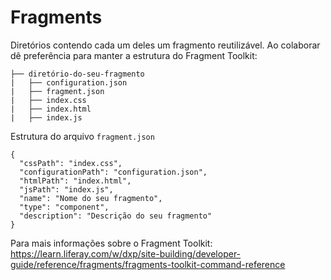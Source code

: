 # Fragments

Diretórios contendo cada um deles um fragmento reutilizável. Ao colaborar dê preferência para manter a estrutura do Fragment Toolkit:

```
├── diretório-do-seu-fragmento
|   ├── configuration.json
|   ├── fragment.json
|   ├── index.css
|   ├── index.html
|   ├── index.js
```


Estrutura do arquivo `fragment.json`

```
{
  "cssPath": "index.css",
  "configurationPath": "configuration.json",
  "htmlPath": "index.html",
  "jsPath": "index.js",
  "name": "Nome do seu fragmento",
  "type": "component",
  "description": "Descrição do seu fragmento"
}
```

Para mais informações sobre o Fragment Toolkit: https://learn.liferay.com/w/dxp/site-building/developer-guide/reference/fragments/fragments-toolkit-command-reference
 